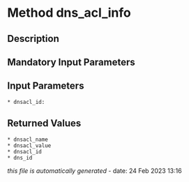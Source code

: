 # Method dns_acl_info

## Description
	

## Mandatory Input Parameters

## Input Parameters
	* dnsacl_id:

## Returned Values
	* dnsacl_name
	* dnsacl_value
	* dnsacl_id
	* dns_id


*this file is automatically generated* - date: 24 Feb 2023 13:16